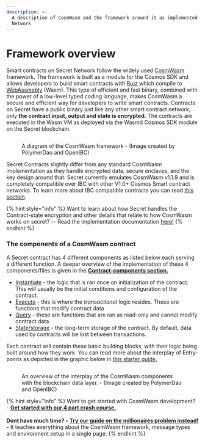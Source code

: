 ```yaml
---
description: >-
  A description of CosmWasm and the framework around it as implemented on Secret
  Network
---
```


# Framework overview

Smart contracts on Secret Network follow the widely used [CosmWasm](https://book.cosmwasm.com/) framework. The framework is built as a module for the Cosmos SDK and allows developers to build smart contracts with [Rust](https://doc.rust-lang.org/book/) which compile to [WebAssmebly](https://webassembly.org/) (Wasm). This type of efficient and fast binary, combined with the power of a low-level typed coding language, makes CosmWasm a secure and efficient way for developers to write smart contracts. Contracts on Secret have a public binary just like any other smart contract network, only **the contract input, output and state is encrypted.**  The contracts are executed in the Wasm VM as deployed via the Wasmd Cosmos SDK module on the Secret blockchain.

<figure><img src="../../../../../.gitbook/assets/Copy of Cosmwasm diagrams.png" alt=""><figcaption><p>A diagram of the CosmWasm framework - (Image created by PolymerDao and OpenIBC)</p></figcaption></figure>

Secret Contracts slightly differ from any standard CosmWasm implementation as they handle encrypted data, secure enclaves, and the key design around that. Secret currently emulates CosmWasm v1.1.9 and is completely compatible over IBC with other V1.0+ Cosmos Smart contract networks. To learn more about IBC compatible contracts you can read [this section](broken-reference).

{% hint style="info" %}
Want to learn about how Secret handles the Contract-state encryption and other details that relate to how CosmWasm works on secret? -- Read the implementation documentation [here!](../../../../../introduction/secret-network-techstack/privacy-technology/private-computation-and-consensus-flow.md)
{% endhint %}

### The components of a CosmWasm contract

A Secret contract has 4 different components as listed below each serving a different function. A deeper overview of the implementation of these 4 components/files is given in the [**Contract-components section.**](contract-components/)

* [Instantiate](contract-components/init.md) - the logic that is ran once on initialization of the contract. This will usually be the initial conditions and configuration of the contract.
* [Execute](contract-components/handles.md) - this is where the _transactional_ logic resides. These are functions that modify contract data
* [Query](contract-components/queries.md) - these are functions that are ran as read-only and cannot modify contract data
* [State/storage](contract-components/storage/) - the long-term storage of the contract. By default, data used by contracts will be lost between transactions.

Each contract will contain these basic building blocks, with their logic being built around how they work. You can read more about the interplay of Entry-points as depicted in the graphic below in [this starter guide.](../../millionaires-problem.md#entry-points)

<figure><img src="../../../../../.gitbook/assets/Copy of Cosmwasm diagrams2.png" alt=""><figcaption><p>An overview of the interplay of the CosmWasm components with the blockchain data layer. - (Image created by PolymerDao and OpenIBC)</p></figcaption></figure>

{% hint style="info" %}
Want to get started with CosmWasm development? - [**Get started with our 4 part crash course.**](<../../../../../README (1).md>) \
\
**Dont have much time? -** [**Try our guide on the millionaires problem instead!**](../../millionaires-problem.md) **-** It teaches everything about the CosmWasm framework, message types and environment setup in a single page.
{% endhint %}
